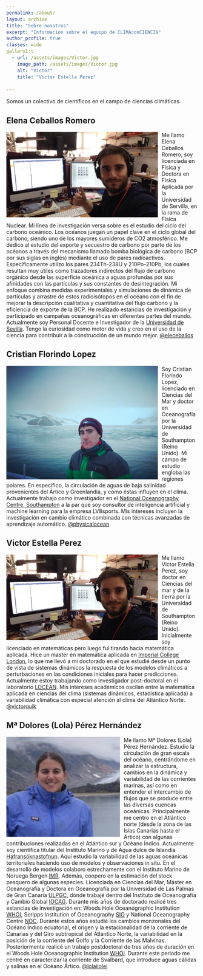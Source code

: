 ```yaml
---
permalink: /about/
layout: archive
title: "Sobre nosotros"
excerpt: "Información sobre el equipo de CLIMAconCIENCIA"
author_profile: true 
classes: wide
gallery1:t
  - url: /assets/images/Victor.jpg
    image_path: /assets/images/Victor.jpg
    alt: "Victor"
    title: "Victor Estella Perez"
  
---
```


Somos un colectivo de científicos en el campo de ciencias climáticas. 



<h2>Elena Ceballos Romero</h2> 

<img src="/assets/images/Victor.jpg"
     alt="Elena"
     width="400"
     style="float: left; margin-right: 10px;" />

Me llamo Elena Ceballos Romero, soy licenciada en Física y Doctora en Física Aplicada por la Universidad de Servilla, en la rama de Física Nuclear. Mi línea de investigación versa sobre es el estudio del ciclo del carbono oceánico. Los océanos juegan un papel clave en el ciclo global del carbono, siendo uno de los mayores sumideros de CO2 atmosférico. Me dedico al estudio del exporte y secuestro de carbono por parte de los océanos a través del mecanismo llamado bomba biológica de carbono (BCP por sus siglas en inglés) mediante el uso de pares radioactivos. Específicamente utilizo los pares 234Th-238U y 210Po-210Pb, los cuales resultan muy útiles como trazadores indirectos del flujo de carbono orgánico desde las superficie oceánica a aguas profundas por sus afinidades con las partículas y sus constantes de desintegración. Mi enfoque combina medidas experimentales y simulaciones de dinámica de partículas y arrastre de estos radioisótopos en el océano con el fin de mejorar la descripción cualitativa y cuantitativa del flujo carbono y la eficiencia de exporte de la BCP. He realizado estancias de investigación y participado en campañas oceanográficas en diferentes partes del mundo. Actualmente soy Personal Docente e Investigador de la [Universidad de Sevilla](http://www.us.es/). Tengo la curiosidad como motor de vida y creo en el uso de la ciencia para contribuir a la construcción de un mundo mejor. [@eleceballos](https://twitter.com/eleceballos)


<h2>Cristian Florindo Lopez</h2> 

<img src="/assets/images/Cristian.png"
     alt="Cristian Florindo Lopez"
     width="400"
     style="float: left; margin-right: 10px;" />
     
Soy Cristian Florindo Lopez, licenciado en Ciencias del Mar y doctor en Oceanografía por la Universidad de Southampton (Reino Unido). Mi campo de estudio engloba las regiones polares. En específico, la circulación de aguas de baja salinidad provenientes del Ártico y Groenlandia, y como éstas influyen en el clima. Actualmente trabajo como investigador en el [National Oceanography Centre, Southampton](https://www.noc.ac.uk) a la par que soy consultor de inteligencia artificial y machine learning para la empresa LV8sports. Mis intereses incluyen la investigación en cambio climático combinada con técnicas avanzadas de aprendizaje automático.  [@physicalocean](https://twitter.com/physicalocean)



<h2>Victor Estella Perez</h2> 

<img src="/assets/images/Victor.jpg"
     alt="Victor Estella Perez"
     width="400"
     style="float: left; margin-right: 10px;" />

Me llamo Victor Estella Perez, soy doctor en Ciencias del mar y de la tierra por la Universidad de Southampton (Reino Unido). Inicialmente soy licenciado en matemáticas pero luego fui tirando hacia matemática aplicada. Hice un master en matemática aplicada en [Imperial College London](https://www.imperial.ac.uk/), lo que me llevó a mi doctorado en el que estudié desde un punto de vista de sistemas dinámicos la respuesta de los modelos climáticos a perturbaciones en las condiciones iniciales para hacer predicciones. Actualmente estoy trabajando como investigador post-doctoral en el laboratorio [LOCEAN](https://www.locean-ipsl.upmc.fr/). Mis intereses académicos oscilan entre la matemática aplicada en ciencias del clima (sistemas dinámicos, estadística aplicada) a variabilidad climática con especial atención al clima del Atlántico Norte. [@victorquik](https://twitter.com/victorquik)


<h2>Mª Dolores (Lola) Pérez Hernández</h2> 

<img src="/assets/images/Lola.jpg"
     alt="Mª Dolores (Lola) Pérez Hernández"
     width="300"
     style="float: left; margin-right: 10px;" />

Me llamo Mª Dolores (Lola) Pérez Hernández. Estudio la circulación de gran escala del océano,
centrándome en analizar la estructura, cambios en la dinámica y variabilidad de las corrientes
marinas, así como en entender el intercambio de flujos que se produce entre las diversas
cuencas oceánicas. Principalmente me centro en el Atlántico norte (desde la zona de las Islas
Canarias hasta el Ártico) con algunas contribuciones realizadas en el Atlántico sur y Océano
Índico.
Actualmente soy científica titular del Instituto Marino y de Agua dulce de Islandia
[Hafransóknastofnun](https://www.hafogvatn.is/). Aquí estudio la variabilidad de las aguas oceánicas territoriales haciendo
uso de modelos y observaciones in situ. En el desarrollo de modelos colaboro estrechamente
con el Instituto Marino de Noruega Bergen [IMR](https://www.imr.no/en/hi). Además, coopero en la estimación del stock
pesquero de algunas especies.
Licenciada en Ciencias del Mar, Máster en Oceanografía y Doctora en Oceanografía por la
Universidad de Las Palmas de Gran Canaria [ULPGC](https://www.ulpgc.es/), dónde trabajé dentro del Instituto de
Oceanografía y Cambio Global [IOCAG](http://iocag.ulpgc.es/). Durante mis años de doctorado realicé tres estancias
de investigación en: Woods Hole Oceanographic Institution [WHOI](https://www.whoi.edu/), Scripps Institution of
Oceanography [SIO](https://scripps.ucsd.edu/) y National Oceanography Centre [NOC](https://noc.ac.uk/). Durante estos años estudié los cambios monzonales del Océano Índico ecuatorial, el origen y la estacionalidad de la corriente
de Canarias y del Giro subtropical del Atlántico Norte, la variabilidad en la posición de la
corriente del Golfo y la Corriente de las Malvinas.
Posteriormente realicé un trabajo postdoctoral de tres años de duración en el Woods Hole
Oceanographic Institution [WHOI](https://www.whoi.edu/). Durante este periodo me centré en caracterizar la corriente
de Svalbard, que introduce aguas cálidas y salinas en el Océano Ártico. [@lolailolei](https://twitter.com/lolailolei)

